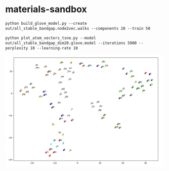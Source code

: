 materials-sandbox
=================

```
python build_glove_model.py --create out/all_stable_bandgap.node2vec.walks --components 20 --train 50
```
```
python plot_atom_vectors_tsne.py --model out/all_stable_bandgap_dim20.glove.model --iterations 5000 --perplexity 10 --learning-rate 10
```
![fig1](resources/all_stable_bandgap_tsne.png)
